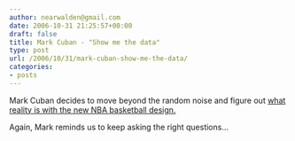 ```yaml
---
author: nearwalden@gmail.com
date: 2006-10-31 21:25:57+00:00
draft: false
title: Mark Cuban - "Show me the data"
type: post
url: /2006/10/31/mark-cuban-show-me-the-data/
categories:
- posts
---
```


Mark Cuban decides to move beyond the random noise and figure out [what reality is with the new NBA basketball design.](http://www.blogmaverick.com/2006/10/27/nba-balls/)





Again, Mark reminds us to keep asking the right questions...



